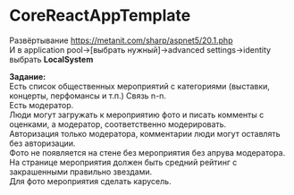# CoreReactAppTemplate
Развёртывание https://metanit.com/sharp/aspnet5/20.1.php <br />
И в application pool->[выбрать нужный]->advanced settings->identity выбрать <b>LocalSystem</b>


<b>Задание:</b> <br />
Есть список общественных мероприятий с категориями (выставки, концерты, перфомансы и т.п.) Связь n-n.<br />
Есть модератор. <br />
Люди могут загружать к мероприятию фото и писать комменты с оценками, а модератор, соответственно модерировать. <br />
Авторизация только модератора, комментарии люди могут оставлять без авторизации.<br />
Фото не появляется на стене без мероприятия без апрува модератора.<br />
На странице мероприятия должен быть средний рейтинг с закрашенными правильно звездами.<br />
Для фото мероприятия сделать карусель.<br />
